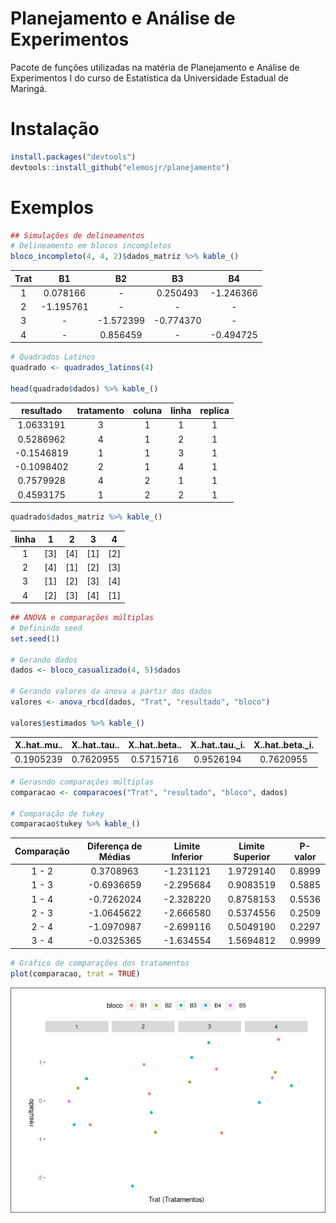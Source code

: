 
# Planejamento e Análise de Experimentos

Pacote de funções utilizadas na matéria de Planejamento e Análise de
Experimentos I do curso de Estatística da Universidade Estadual de
Maringá.

# Instalação

``` r
install.packages("devtools")
devtools::install_github("elemosjr/planejamento")
```

# Exemplos

``` r
## Simulações de delineamentos
# Delineamento em blocos incompletos
bloco_incompleto(4, 4, 2)$dados_matriz %>% kable_()
```

| Trat |    B1     |    B2     |    B3     |    B4     |
|:----:|:---------:|:---------:|:---------:|:---------:|
|  1   | 0.078166  |    \-     | 0.250493  | -1.246366 |
|  2   | -1.195761 |    \-     |    \-     |    \-     |
|  3   |    \-     | -1.572399 | -0.774370 |    \-     |
|  4   |    \-     | 0.856459  |    \-     | -0.494725 |

``` r
# Quadrados Latinos
quadrado <- quadrados_latinos(4)

head(quadrado$dados) %>% kable_()
```

| resultado  | tratamento | coluna | linha | replica |
|:----------:|:----------:|:------:|:-----:|:-------:|
| 1.0633191  |     3      |   1    |   1   |    1    |
| 0.5286962  |     4      |   1    |   2   |    1    |
| -0.1546819 |     1      |   1    |   3   |    1    |
| -0.1098402 |     2      |   1    |   4   |    1    |
| 0.7579928  |     4      |   2    |   1   |    1    |
| 0.4593175  |     1      |   2    |   2   |    1    |

``` r
quadrado$dados_matriz %>% kable_() 
```

| linha |   1   |   2   |   3   |   4   |
|:-----:|:-----:|:-----:|:-----:|:-----:|
|   1   | \[3\] | \[4\] | \[1\] | \[2\] |
|   2   | \[4\] | \[1\] | \[2\] | \[3\] |
|   3   | \[1\] | \[2\] | \[3\] | \[4\] |
|   4   | \[2\] | \[3\] | \[4\] | \[1\] |

``` r
## ANOVA e comparações múltiplas
# Definindo seed
set.seed(1)
 
# Gerando dados
dados <- bloco_casualizado(4, 5)$dados

# Gerando valores da anova a partir dos dados
valores <- anova_rbcd(dados, "Trat", "resultado", "bloco")

valores$estimados %>% kable_()
```

| X..hat..mu.. | X..hat..tau.. | X..hat..beta.. | X..hat..tau.\_i. | X..hat..beta.\_i. |
|:------------:|:-------------:|:--------------:|:----------------:|:-----------------:|
|  0.1905239   |   0.7620955   |   0.5715716    |    0.9526194     |     0.7620955     |

``` r
# Gerasndo comparações múltiplas 
comparacao <- comparacoes("Trat", "resultado", "bloco", dados)

# Comparação de tukey
comparacao$tukey %>% kable_()
```

| Comparação | Diferença de Médias | Limite Inferior | Limite Superior | P-valor |
|:----------:|:-------------------:|:---------------:|:---------------:|:-------:|
|   1 - 2    |      0.3708963      |    -1.231121    |    1.9729140    | 0.8999  |
|   1 - 3    |     -0.6936659      |    -2.295684    |    0.9083519    | 0.5885  |
|   1 - 4    |     -0.7262024      |    -2.328220    |    0.8758153    | 0.5536  |
|   2 - 3    |     -1.0645622      |    -2.666580    |    0.5374556    | 0.2509  |
|   2 - 4    |     -1.0970987      |    -2.699116    |    0.5049190    | 0.2297  |
|   3 - 4    |     -0.0325365      |    -1.634554    |    1.5694812    | 0.9999  |

``` r
# Gráfico de comparações dos tratamentos
plot(comparacao, trat = TRUE)
```

![](README_files/figure-gfm/exemplo-1.png)<!-- -->

<!--
# To Do

- [x] Pkgdown
- [x] README
- [x] Adicionar exemplos de cada funcao
-->
